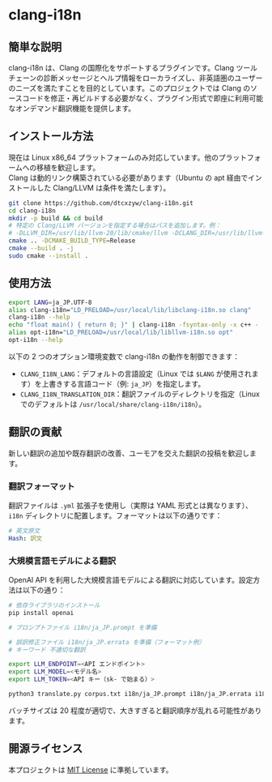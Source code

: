 # clang-i18n

## 簡単な説明

clang-i18n は、Clang の国際化をサポートするプラグインです。Clang ツールチェーンの診断メッセージとヘルプ情報をローカライズし、非英語圏のユーザーのニーズを満たすことを目的としています。このプロジェクトでは Clang のソースコードを修正・再ビルドする必要がなく、プラグイン形式で即座に利用可能なオンデマンド翻訳機能を提供します。

## インストール方法

現在は Linux x86_64 プラットフォームのみ対応しています。他のプラットフォームへの移植を歓迎します。  
Clang は動的リンク構築されている必要があります（Ubuntu の apt 経由でインストールした Clang/LLVM は条件を満たします）。

```bash
git clone https://github.com/dtcxzyw/clang-i18n.git
cd clang-i18n
mkdir -p build && cd build
# 特定の Clang/LLVM バージョンを指定する場合はパスを追加します。例：
# -DLLVM_DIR=/usr/lib/llvm-20/lib/cmake/llvm -DCLANG_DIR=/usr/lib/llvm-20/lib/cmake/clang
cmake .. -DCMAKE_BUILD_TYPE=Release
cmake --build . -j
sudo cmake --install .
```

## 使用方法

```bash
export LANG=ja_JP.UTF-8
alias clang-i18n="LD_PRELOAD=/usr/local/lib/libclang-i18n.so clang"
clang-i18n --help
echo "float main() { return 0; }" | clang-i18n -fsyntax-only -x c++ -
alias opt-i18n="LD_PRELOAD=/usr/local/lib/libllvm-i18n.so opt"
opt-i18n --help
```

以下の 2 つのオプション環境変数で clang-i18n の動作を制御できます：
- `CLANG_I18N_LANG`：デフォルトの言語設定（Linux では `$LANG` が使用されます）を上書きする言語コード（例: `ja_JP`）を指定します。
- `CLANG_I18N_TRANSLATION_DIR`：翻訳ファイルのディレクトリを指定（Linux でのデフォルトは `/usr/local/share/clang-i18n/i18n`）。

## 翻訳の貢献

新しい翻訳の追加や既存翻訳の改善、ユーモアを交えた翻訳の投稿を歓迎します。

### 翻訳フォーマット
翻訳ファイルは `.yml` 拡張子を使用し（実際は YAML 形式とは異なります）、`i18n` ディレクトリに配置します。フォーマットは以下の通りです：

```yaml
# 英文原文
Hash: 訳文
```

### 大規模言語モデルによる翻訳
OpenAI API を利用した大規模言語モデルによる翻訳に対応しています。設定方法は以下の通り：

```bash
# 依存ライブラリのインストール
pip install openai

# プロンプトファイル i18n/ja_JP.prompt を準備

# 誤訳修正ファイル i18n/ja_JP.errata を準備（フォーマット例）
# キーワード 不適切な翻訳

export LLM_ENDPOINT=<API エンドポイント>
export LLM_MODEL=<モデル名>
export LLM_TOKEN=<API キー（sk- で始まる）>

python3 translate.py corpus.txt i18n/ja_JP.prompt i18n/ja_JP.errata i18n/ja_JP.yml <バッチサイズ>
```

バッチサイズは 20 程度が適切で、大きすぎると翻訳順序が乱れる可能性があります。

## 開源ライセンス

本プロジェクトは [MIT License](LICENSE) に準拠しています。
